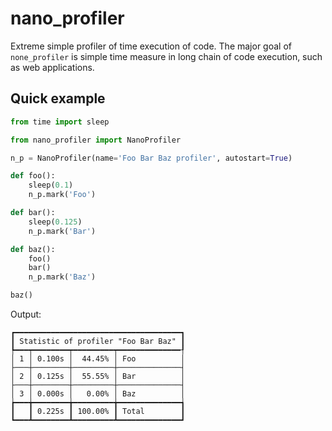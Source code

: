 # nano_profiler
Extreme simple profiler of time execution of code.
The major goal of `none_profiler` is simple time measure in long chain of code execution,
such as web applications.

## Quick example

```python
from time import sleep

from nano_profiler import NanoProfiler

n_p = NanoProfiler(name='Foo Bar Baz profiler', autostart=True)

def foo():
    sleep(0.1)
    n_p.mark('Foo')

def bar():
    sleep(0.125)
    n_p.mark('Bar')

def baz():
    foo()
    bar()
    n_p.mark('Baz')

baz()
```

Output:
```
┏━━━━━━━━━━━━━━━━━━━━━━━━━━━━━━━━━━━━━┓
┃ Statistic of profiler "Foo Bar Baz" ┃
┡━━━┯━━━━━━━━┯━━━━━━━━━┯━━━━━━━━━━━━━━┦
│ 1 │ 0.100s │  44.45% │ Foo          │
├───┼────────┼─────────┼──────────────┤
│ 2 │ 0.125s │  55.55% │ Bar          │
├───┼────────┼─────────┼──────────────┤
│ 3 │ 0.000s │   0.00% │ Baz          │
┢━━━╈━━━━━━━━╈━━━━━━━━━╈━━━━━━━━━━━━━━┪
┃   ┃ 0.225s ┃ 100.00% ┃ Total        ┃
┗━━━┻━━━━━━━━┻━━━━━━━━━┻━━━━━━━━━━━━━━┛
```
